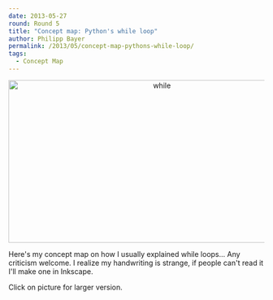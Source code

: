 ```yaml
---
date: 2013-05-27
round: Round 5
title: "Concept map: Python's while loop"
author: Philipp Bayer
permalink: /2013/05/concept-map-pythons-while-loop/
tags:
  - Concept Map
---
```

<p style="text-align: center;">
  <a href="http://files.software-carpentry.org/training-course/2013/05/while.png"><img class="size-medium wp-image-2815 aligncenter" alt="while" src="http://teaching.software-carpentry.org/wp-content/uploads/2013/05/while-300x164.png" width="588" height="320" /></a>
</p>

Here's my concept map on how I usually explained while loops... Any criticism welcome. I realize my handwriting is strange, if people can't read it I'll make one in Inkscape.

Click on picture for larger version.

&nbsp;

&nbsp;
